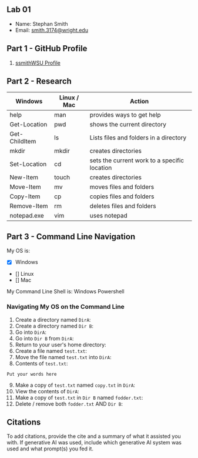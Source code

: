 ## Lab 01

- Name: Stephan Smith
- Email: smith.3174@wright.edu

## Part 1 - GitHub Profile

1. [ssmithWSU Profile](https://github.com/ssmithWSU)

## Part 2 - Research

| Windows | Linux / Mac | Action |
| ---     | ---         | ---    |
| help    | man         |provides ways to get help|
| Get-Location | pwd    |shows the current directory       |
| Get-ChildItem | ls    |Lists files and folders in a directory       |
| mkdir   | mkdir       |creates directories        |
| Set-Location | cd     |sets the current work to a specific location        |
| New-Item | touch      |creates directories        |
| Move-Item | mv        |moves files and folders        |
| Copy-Item | cp        |copies files and folders        |
| Remove-Item | rm      |deletes files and folders        |
| notepad.exe | vim     |uses notepad        |

## Part 3 - Command Line Navigation

My OS is:
- [x] Windows
- [] Linux
- [] Mac

My Command Line Shell is: 
Windows Powershell
### Navigating My OS on the Command Line

1. Create a directory named `DirA`:
2. Create a directory named `Dir B`:
3. Go into `DirA`:
4. Go into `Dir B` from `DirA`:
5. Return to your user's home directory:
6. Create a file named `test.txt`:
7. Move the file named `test.txt` into `DirA`:
8. Contents of `test.txt`:
```
Put your words here
```
9. Make a copy of `test.txt` named `copy.txt` in `DirA`:
10. View the contents of `DirA`: 
11. Make a copy of `test.txt` in `Dir B` named `fodder.txt`:
12. Delete / remove both `fodder.txt` AND `Dir B`:

## Citations

To add citations, provide the cite and a summary of what it assisted you with.  If generative AI was used, include which generative AI system was used and what prompt(s) you fed it.
